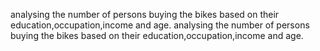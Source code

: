 analysing the number of persons buying the bikes based on their education,occupation,income and age.
analysing the number of persons buying the bikes based on their education,occupation,income and age.
